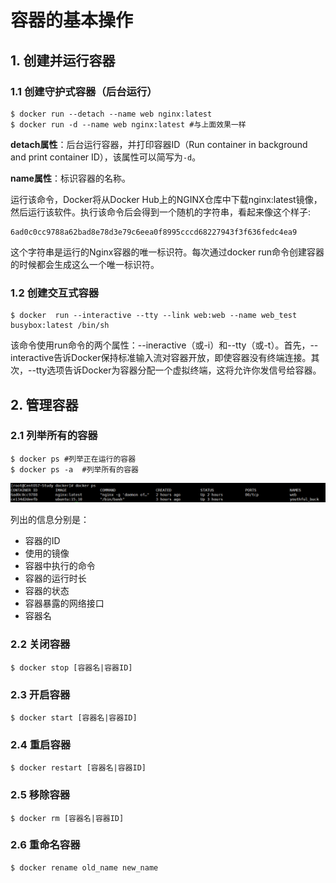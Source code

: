 # 容器的基本操作

## 1. 创建并运行容器

### 1.1 创建守护式容器（后台运行）

```shell
$ docker run --detach --name web nginx:latest
$ docker run -d --name web nginx:latest #与上面效果一样
```

**detach属性**：后台运行容器，并打印容器ID（Run container in background and print container ID），该属性可以简写为`-d`。

**name属性**：标识容器的名称。

运行该命令，Docker将从Docker Hub上的NGINX仓库中下载nginx:latest镜像，然后运行该软件。执行该命令后会得到一个随机的字符串，看起来像这个样子:

```shell
6ad0c0cc9788a62bad8e78d3e79c6eea0f8995cccd68227943f3f636fedc4ea9
```

这个字符串是运行的Nginx容器的唯一标识符。每次通过docker run命令创建容器的时候都会生成这么一个唯一标识符。

### 1.2 创建交互式容器

```shell
$ docker  run --interactive --tty --link web:web --name web_test busybox:latest /bin/sh
```

该命令使用run命令的两个属性：--ineractive（或-i）和--tty（或-t）。首先，--interactive告诉Docker保持标准输入流对容器开放，即使容器没有终端连接。其次，--tty选项告诉Docker为容器分配一个虚拟终端，这将允许你发信号给容器。

## 2. 管理容器

### 2.1 列举所有的容器

```shell
$ docker ps #列举正在运行的容器
$ docker ps -a  #列举所有的容器
```

![](../images/1.png)

列出的信息分别是：

- 容器的ID
- 使用的镜像
- 容器中执行的命令
- 容器的运行时长
- 容器的状态
- 容器暴露的网络接口
- 容器名


### 2.2 关闭容器

```shell
$ docker stop [容器名|容器ID]
```

### 2.3 开启容器

```shell
$ docker start [容器名|容器ID]
```
### 2.4 重启容器

```shell
$ docker restart [容器名|容器ID]
```

### 2.5 移除容器

```shell
$ docker rm [容器名|容器ID]
```

### 2.6 重命名容器

```shell
$ docker rename old_name new_name
```

